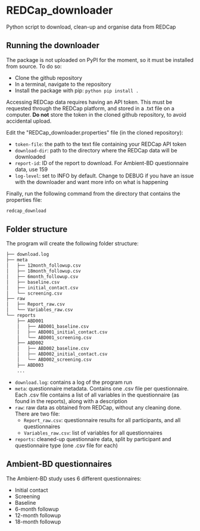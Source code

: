 # REDCap_downloader

Python script to download, clean-up and organise data from REDCap

## Running the downloader

The package is not uploaded on PyPI for the moment, so it must be installed from source. To do so:

- Clone the github repository
- In a terminal, navigate to the repository
- Install the package with pip: `python pip install .`

Accessing REDCap data requires having an API token. This must be requested through the REDCap platform, and stored in a .txt file on a computer. **Do not** store the token in the cloned github repository, to avoid accidental upload.

Edit the "REDCap_downloader.properties" file (in the cloned repository):

- `token-file`: the path to the text file containing your REDCap API token
- `download-dir`: path to the directory where the REDCap data will be downloaded
- `report-id`: ID of the report to download. For Ambient-BD questionnaire data, use 159
- `log-level`: set to INFO by default. Change to DEBUG if you have an issue with the downloader and want more info on what is happening

Finally, run the following command from the directory that contains the properties file:

```bash
redcap_download
```

## Folder structure

The program will create the following folder structure:

```markdown
├── download.log
├── meta
│   ├── 12month_followup.csv
│   ├── 18month_followup.csv
│   ├── 6month_followup.csv
│   ├── baseline.csv
│   ├── initial_contact.csv
│   └── screening.csv
├── raw
│   ├── Report_raw.csv
│   └── Variables_raw.csv
└── reports
    ├── ABD001
    │   ├── ABD001_baseline.csv
    │   ├── ABD001_initial_contact.csv
    │   └── ABD001_screening.csv
    ├── ABD002
    │   ├── ABD002_baseline.csv
    │   ├── ABD002_initial_contact.csv
    │   └── ABD002_screening.csv
    ├── ABD003
    ...
```

- `download.log`: contains a log of the program run
- `meta`: questionnaire metadata. Contains one .csv file per questionnaire. Each .csv file contains a list of all variables in the questionnaire (as found in the reports), along with a description
- `raw`: raw data as obtained from REDCap, without any cleaning done. There are two file:
  - `Report_raw.csv`: questionnaire results for all participants, and all questionnaires
  - `Variables_raw.csv`: list of variables for all questionnaires
- `reports`: cleaned-up questionnaire data, split by participant and questionnaire type (one .csv file for each)

## Ambient-BD questionnaires

The Ambient-BD study uses 6 different questionnaires:

- Initial contact
- Screening
- Baseline
- 6-month followup
- 12-month followup
- 18-month followup
